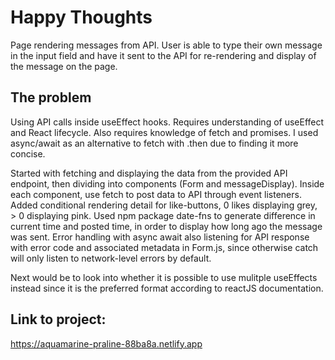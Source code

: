 # Happy Thoughts

Page rendering messages from API. User is able to type their own message in the input field and have it sent to the API for re-rendering and display of the message on the page.

## The problem
Using API calls inside useEffect hooks. Requires understanding of useEffect and React lifecycle. Also requires knowledge of fetch and promises. I used async/await as an alternative to fetch with .then due to finding it more concise.

Started with fetching and displaying the data from the provided API endpoint, then dividing into components (Form and messageDisplay). Inside each component, use fetch to post data to API through event listeners. Added conditional rendering detail for like-buttons, 0 likes displaying grey, > 0 displaying pink. Used npm package date-fns to generate difference in current time and posted time, in order to display how long ago the message was sent. Error handling with async await also listening for API response with error code and associated metadata in Form.js, since otherwise catch will only listen to network-level errors by default.

Next would be to look into whether it is possible to use mulitple useEffects instead since it is the preferred format according to reactJS documentation.

## Link to project:
https://aquamarine-praline-88ba8a.netlify.app 